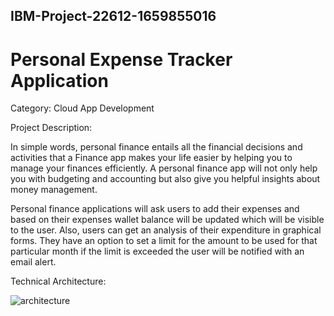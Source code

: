 ## IBM-Project-22612-1659855016
# Personal Expense Tracker Application

Category: Cloud App Development

Project Description:

In simple words, personal finance entails all the financial decisions and activities that a Finance app makes your life easier by helping you to manage your finances efficiently. A personal finance app will not only help you with budgeting and accounting but also give you helpful insights about money management.


Personal finance applications will ask users to add their expenses and based on their expenses wallet balance will be updated which will be visible to the user.  Also, users can get an analysis of their expenditure in graphical forms. They have an option to set a limit for the amount to be used for that particular month if the limit is exceeded the user will be notified with an email alert.

Technical Architecture:

![architecture](https://user-images.githubusercontent.com/97951280/188361430-a377d0ce-1fbe-429a-9d4d-0309a9c2b977.png)
